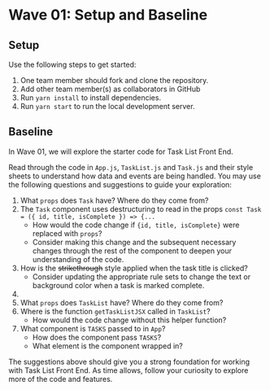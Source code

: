 # Wave 01: Setup and Baseline

## Setup

Use the following steps to get started:

1. One team member should fork and clone the repository.
1. Add other team member(s) as collaborators in GitHub
1. Run `yarn install` to install dependencies.
1. Run `yarn start` to run the local development server.

## Baseline

In Wave 01, we will explore the starter code for Task List Front End.

Read through the code in `App.js`, `TaskList.js` and `Task.js` and their style sheets to understand how data and events are being handled. You may use the following questions and suggestions to guide your exploration:

1. What `props` does `Task` have? Where do they come from?
1. The `Task` component uses destructuring to read in the props `const Task = ({ id, title, isComplete }) => {...`
    - How would the code change if `{id, title, isComplete}` were replaced with `props`?
    - Consider making this change and the subsequent necessary changes through the rest of the component to deepen your understanding of the code.
1. How is the ~~strikethrough~~ style applied when the task title is clicked?
    - Consider updating the appropriate rule sets to change the text or background color when a task is marked complete.
1. 
1. What `props` does `TaskList` have? Where do they come from?
1. Where is the function `getTaskListJSX` called in `TaskList`?
    - How would the code change without this helper function?
1. What component is `TASKS` passed to in `App`?
    - How does the component pass `TASKS`?
    - What element is the component wrapped in?

The suggestions above should give you a strong foundation for working with Task List Front End. As time allows, follow your curiosity to explore more of the code and features.








